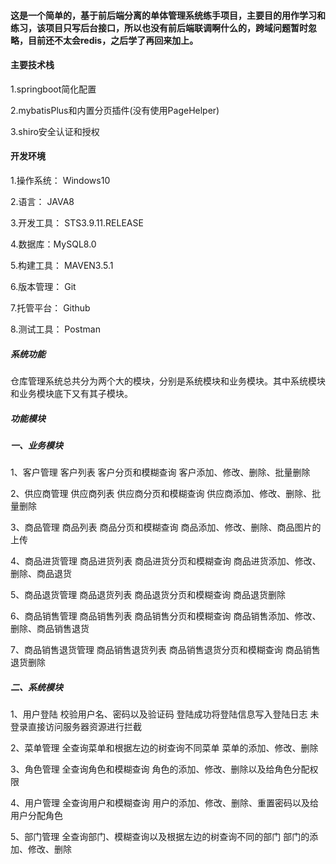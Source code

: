 #### 这是一个简单的，基于前后端分离的单体管理系统练手项目，主要目的用作学习和练习，该项目只写后台接口，所以也没有前后端联调啊什么的，跨域问题暂时忽略，目前还不太会redis，之后学了再回来加上。

#### 主要技术栈
1.springboot简化配置

2.mybatisPlus和内置分页插件(没有使用PageHelper)

3.shiro安全认证和授权
#### 开发环境
1.操作系统： Windows10

2.语言： JAVA8

3.开发工具： STS3.9.11.RELEASE

4.数据库：MySQL8.0

5.构建工具： MAVEN3.5.1

6.版本管理： Git

7.托管平台： Github

8.测试工具： Postman

##### 系统功能
仓库管理系统总共分为两个大的模块，分别是系统模块和业务模块。其中系统模块和业务模块底下又有其子模块。

##### 功能模块
##### 一、业务模块

1、客户管理
客户列表
客户分页和模糊查询
客户添加、修改、删除、批量删除

2、供应商管理
供应商列表
供应商分页和模糊查询
供应商添加、修改、删除、批量删除

3、商品管理
商品列表
商品分页和模糊查询
商品添加、修改、删除、商品图片的上传

4、商品进货管理
商品进货列表
商品进货分页和模糊查询
商品进货添加、修改、删除、商品退货

5、商品退货管理
商品退货列表
商品退货分页和模糊查询
商品退货删除

6、商品销售管理
商品销售列表
商品销售分页和模糊查询
商品销售添加、修改、删除、商品销售退货

7、商品销售退货管理
商品销售退货列表
商品销售退货分页和模糊查询
商品销售退货删除

##### 二、系统模块
1、用户登陆
校验用户名、密码以及验证码
登陆成功将登陆信息写入登陆日志
未登录直接访问服务器资源进行拦截

2、菜单管理
全查询菜单和根据左边的树查询不同菜单
菜单的添加、修改、删除

3、角色管理
全查询角色和模糊查询
角色的添加、修改、删除以及给角色分配权限

4、用户管理
全查询用户和模糊查询
用户的添加、修改、删除、重置密码以及给用户分配角色

5、部门管理
全查询部门、模糊查询以及根据左边的树查询不同的部门
部门的添加、修改、删除